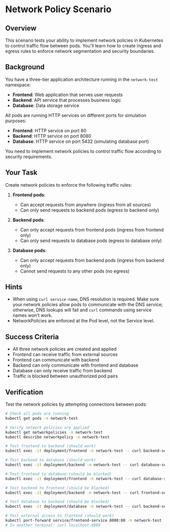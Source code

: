 # Network Policy Scenario

## Overview
This scenario tests your ability to implement network policies in Kubernetes to control traffic flow between pods. You'll learn how to create ingress and egress rules to enforce network segmentation and security boundaries.

## Background
You have a three-tier application architecture running in the `network-test` namespace:
- **Frontend**: Web application that serves user requests
- **Backend**: API service that processes business logic
- **Database**: Data storage service

All pods are running HTTP services on different ports for simulation purposes:
- **Frontend**: HTTP service on port 80
- **Backend**: HTTP service on port 8080  
- **Database**: HTTP service on port 5432 (simulating database port)

You need to implement network policies to control traffic flow according to security requirements.

## Your Task
Create network policies to enforce the following traffic rules:

1. **Frontend pods**:
   - Can accept requests from anywhere (ingress from all sources)
   - Can only send requests to backend pods (egress to backend only)

2. **Backend pods**:
   - Can only accept requests from frontend pods (ingress from frontend only)
   - Can only send requests to database pods (egress to database only)

3. **Database pods**:
   - Can only accept requests from backend pods (ingress from backend only)
   - Cannot send requests to any other pods (no egress)

## Hints

- When using `curl service-name`, DNS resolution is required. Make sure your network policies allow pods to communicate with the DNS service; otherwise, DNS lookups will fail and `curl` commands using service names won't work.
- NetworkPolicies are enforced at the Pod level, not the Service level.

## Success Criteria
- All three network policies are created and applied
- Frontend can receive traffic from external sources
- Frontend can communicate with backend
- Backend can only communicate with frontend and database
- Database can only receive traffic from backend
- Traffic is blocked between unauthorized pod pairs

## Verification

Test the network policies by attempting connections between pods:

```bash
# Check all pods are running
kubectl get pods -n network-test

# Verify network policies are applied
kubectl get networkpolicies -n network-test
kubectl describe networkpolicy -n network-test

# Test frontend to backend (should work)
kubectl exec -it deployment/frontend -n network-test -- curl backend-service:8080

# Test backend to database (should work)
kubectl exec -it deployment/backend -n network-test -- curl database-service:5432

# Test frontend to database (should be blocked)
kubectl exec -it deployment/frontend -n network-test -- curl database-service:5432

# Test backend to frontend (should be blocked)
kubectl exec -it deployment/backend -n network-test -- curl frontend-service:80

# Test database to backend (should be blocked)
kubectl exec -it deployment/database -n network-test -- curl backend-service:8080

# Test external access to frontend (should work)
kubectl port-forward service/frontend-service 8080:80 -n network-test
# In another terminal: curl localhost:8080
```
